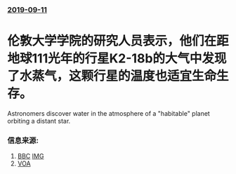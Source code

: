 ### [2019-09-11](/news/2019/09/11/index.md)

##### 
# 伦敦大学学院的研究人员表示，他们在距地球111光年的行星K2-18b的大气中发现了水蒸气，这颗行星的温度也适宜生命生存。 

Astronomers discover water in the atmosphere of a "habitable" planet orbiting a distant star.


### 信息来源:

1. [BBC](https://www.bbc.co.uk/news/science-environment-49648746) [IMG](https://ichef.bbci.co.uk/news/1024/branded_news/C56F/production/_108734505_k2-18b.png)
2. [VOA](https://www.voachinese.com/a/water-discovered-in-exoplanet-atmosphere-20190912/5080359.html)
